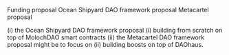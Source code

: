 Funding proposal 
Ocean Shipyard DAO framework proposal
Metacartel proposal

(i) the Ocean Shipyard DAO framework proposal
(i) building from scratch on top of MolochDAO smart contracts 
(ii) the Metacartel DAO framework proposal might be to focus on (ii) building boosts on top of DAOhaus.


